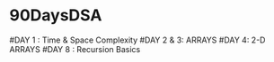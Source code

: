 # 90DaysDSA

#DAY 1 : Time & Space Complexity
#DAY 2 & 3:  ARRAYS
#DAY 4: 2-D ARRAYS
#DAY 8 : Recursion Basics
